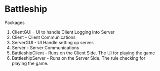 # Battleship

Packages

1. ClientGUI - UI to handle Client Logging into Server
2. Client - Client Communications
3. ServerGUI - UI Handle setting up server.
4. Server - Server Communications
5. BattleshipClient - Runs on the Client Side. The UI for playing the game
6. BattleshipServer - Runs on the Server Side. The rule checking for playing the game.



